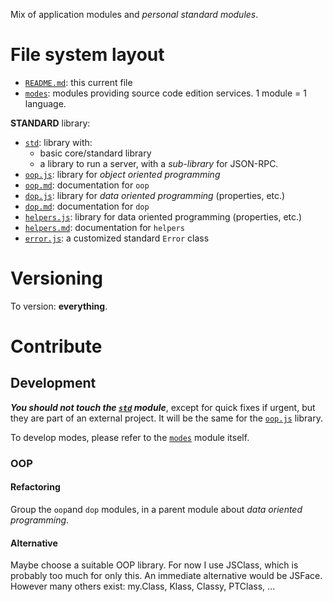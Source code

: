 Mix of application modules and _personal standard modules_.

# File system layout

* [`README.md`](./README.md): this current file
* [`modes`](./modes): modules providing source code edition services. 1 module = 1 language.

__STANDARD__ library:

* [`std`](./std): library with:
	* basic core/standard library
	* a library to run a server, with a _sub-library_ for JSON-RPC.
* [`oop.js`](./oop.js): library for _object oriented programming_
* [`oop.md`](./oop.md): documentation for `oop`
* [`dop.js`](./dop.js): library for _data oriented programming_ (properties, etc.)
* [`dop.md`](./dop.md): documentation for `dop`
* [`helpers.js`](./helpers.js): library for data oriented programming (properties, etc.)
* [`helpers.md`](./helpers.md): documentation for `helpers`
* [`error.js`](./error.js): a customized standard `Error` class

# Versioning

To version: __everything__.

# Contribute

## Development

___You should not touch the [`std`](./std) module___, except for quick fixes if urgent, but they are part of an external project. It will be the same for the [`oop.js`](./oop.js) library.

To develop modes, please refer to the [`modes`](./modes) module itself.

### OOP

#### Refactoring

Group the `oop`and `dop` modules, in a parent module about _data oriented programming_.

#### Alternative

Maybe choose a suitable OOP library. For now I use JSClass, which is probably too much for only this. An immediate alternative would be JSFace. However many others exist: my.Class, Klass, Classy, PTClass, ...
